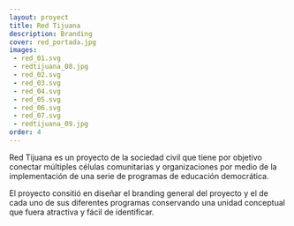 ```yaml
---
layout: proyect
title: Red Tijuana
description: Branding
cover: red_portada.jpg
images:
 - red_01.svg
 - redtijuana_08.jpg
 - red_02.svg
 - red_03.svg
 - red_04.svg
 - red_05.svg
 - red_06.svg
 - red_07.svg
 - redtijuana_09.jpg
order: 4
---
```


Red Tijuana es un proyecto de la sociedad civil que tiene por objetivo conectar múltiples células comunitarias y organizaciones por medio de la implementación de una serie de programas de educación democrática.

El proyecto consitió en diseñar el branding general del proyecto y el de cada uno de sus diferentes programas conservando una unidad conceptual que fuera atractiva y fácil de identificar.  
